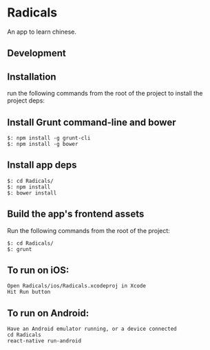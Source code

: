 # Radicals

An app to learn chinese.

## Development

## Installation
run the following commands from the root of the project to install the project deps:

## Install Grunt command-line and bower
```
$: npm install -g grunt-cli
$: npm install -g bower
```

## Install app deps
```
$: cd Radicals/
$: npm install
$: bower install
```

## Build the app's frontend assets
Run the following commands from the root of the project:
```
$: cd Radicals/
$: grunt
```

## To run on iOS:

    Open Radicals/ios/Radicals.xcodeproj in Xcode
    Hit Run button

## To run on Android:  

    Have an Android emulator running, or a device connected  
    cd Radicals  
    react-native run-android  
